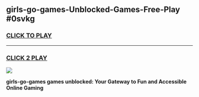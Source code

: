
## girls-go-games-Unblocked-Games-Free-Play #0svkg
<h3>
<a href="https://us.freeplayer.one?title=girls-go-games&ref=9M">CLICK TO PLAY</a></h3>
<hr>

<h3>
<a href="https://us.freeplayer.one?title=girls-go-games&ref=9M">CLICK 2 PLAY</a>
  
</h3>

<a href="https://us.freeplayer.one?title=girls-go-games&ref=9M"><img src="https://clearcache.store/games.png"></a>


**girls-go-games games unblocked: Your Gateway to Fun and Accessible Online Gaming**
